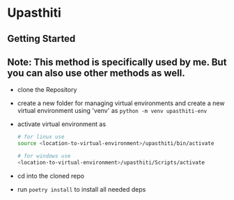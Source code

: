 # Upasthiti

## Getting Started

## Note: This method is specifically used by me. But you can also use other methods as well.

- clone the Repository
- create a new folder for managing virtual environments and create a new virtual environment using 'venv' as `python -m venv upasthiti-env`
- activate virtual environment as

  ```zsh
  # for linux use
  source <location-to-virtual-environment>/upasthiti/bin/activate

  # for windows use
  <location-to-virtual-environment>/upasthiti/Scripts/activate
  ```

- cd into the cloned repo
- run `poetry install` to install all needed deps
